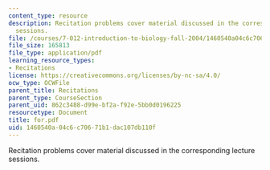 ```yaml
---
content_type: resource
description: Recitation problems cover material discussed in the corresponding lecture
  sessions.
file: /courses/7-012-introduction-to-biology-fall-2004/1460540a04c6c70671b1dac107db110f_for.pdf
file_size: 165813
file_type: application/pdf
learning_resource_types:
- Recitations
license: https://creativecommons.org/licenses/by-nc-sa/4.0/
ocw_type: OCWFile
parent_title: Recitations
parent_type: CourseSection
parent_uid: 862c3488-d99e-bf2a-f92e-5bb0d0196225
resourcetype: Document
title: for.pdf
uid: 1460540a-04c6-c706-71b1-dac107db110f
---
```

Recitation problems cover material discussed in the corresponding lecture sessions.
